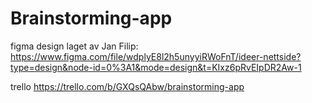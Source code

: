 # Brainstorming-app
figma design laget av Jan Filip: https://www.figma.com/file/wdplyE8l2h5unyyiRWoFnT/ideer-nettside?type=design&node-id=0%3A1&mode=design&t=KIxz6pRvEIpDR2Aw-1

trello https://trello.com/b/GXQsQAbw/brainstorming-app 
